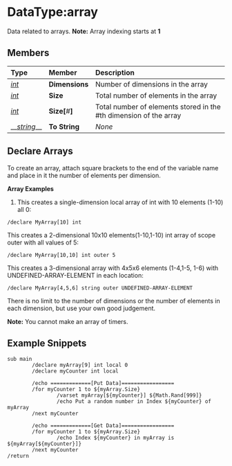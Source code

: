 # DataType:array

Data related to arrays. **Note:** Array indexing starts at **1**

## Members

| **Type** | **Member** | **Description** |
| :--- | :--- | :--- |
| [_int_](datatype-int.md) | **Dimensions** | Number of dimensions in the array |
| [_int_](datatype-int.md) | **Size** | Total number of elements in the array |
| [_int_](datatype-int.md) | **Size\[**\#**\]** | Total number of elements stored in the \#th dimension of the array |
| \_\_[_string_](datatype-string.md)\_\_ | **To String** | _None_ |

## Declare Arrays

To create an array, attach square brackets to the end of the variable name and place in it the number of elements per dimension.

**Array Examples**

1. This creates a single-dimension local array of int with 10 elements \(1-10\) all 0:

```text
/declare MyArray[10] int
```

This creates a 2-dimensional 10x10 elements\(1-10,1-10\) int array of scope outer with all values of 5:

```text
/declare MyArray[10,10] int outer 5
```

This creates a 3-dimensional array with 4x5x6 elements \(1-4,1-5, 1-6\) with UNDEFINED-ARRAY-ELEMENT in each location:

```text
/declare MyArray[4,5,6] string outer UNDEFINED-ARRAY-ELEMENT
```

There is no limit to the number of dimensions or the number of elements in each dimension, but use your own good judgement.

**Note:** You cannot make an array of timers.

## Example Snippets

```text
sub main
        /declare myArray[9] int local 0
        /declare myCounter int local

        /echo =============[Put Data]=================
        /for myCounter 1 to ${myArray.Size}
                /varset myArray[${myCounter}] ${Math.Rand[999]}
                /echo Put a random number in Index ${myCounter} of myArray
        /next myCounter

        /echo =============[Get Data]=================
        /for myCounter 1 to ${myArray.Size}
                /echo Index ${myCounter} in myArray is ${myArray[${myCounter}]}
        /next myCounter
/return
```

